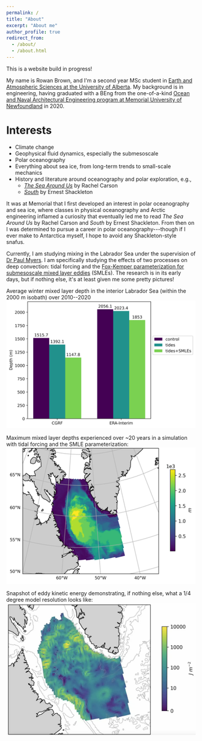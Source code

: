 ```yaml
---
permalink: /
title: "About"
excerpt: "About me"
author_profile: true
redirect_from: 
  - /about/
  - /about.html
---
```


This is a website build in progress!

My name is Rowan Brown, and I'm a second year MSc student in [Earth and Atmospheric Sciences at the University of Alberta](https://www.ualberta.ca/earth-sciences/index.html). My background is in engineering, having graduated with a BEng from the one-of-a-kind [Ocean and Naval Architectural Engineering program at Memorial University of Newfoundland](https://www.mun.ca/engineering/ona/) in 2020. 

Interests
======
* Climate change
* Geophysical fluid dynamics, especially the submesoscale
* Polar oceanography
* Everything about sea ice, from long-term trends to small-scale mechanics
* History and literature around oceanography and polar exploration, e.g., 
  * [*The Sea Around Us*](https://en.wikipedia.org/wiki/The_Sea_Around_Us#:~:text=The%20Sea%20Around%20Us%20is,to%20the%20latest%20scientific%20probings.) by Rachel Carson
  * [*South*](https://en.wikipedia.org/wiki/South_(book)) by Ernest Shackleton

It was at Memorial that I first developed an interest in polar oceanography and sea ice, where classes in physical oceanography and Arctic engineering inflamed a curiosity that eventually led me to read *The Sea Around Us* by Rachel Carson and *South* by Ernest Shackleton. From then on I was determined to pursue a career in polar oceanography---though if I ever make to Antarctica myself, I hope to avoid any Shackleton-style snafus. 

Currently, I am studying mixing in the Labrador Sea under the supervision of [Dr Paul Myers](https://apps.ualberta.ca/directory/person/pmyers). I am specifically studying the effects of two processes on deep convection: tidal forcing and the [Fox-Kemper parameterization for submesoscale mixed layer eddies](https://doi.org/10.1175/2007JPO3792.1) (SMLEs). The research is in its early days, but if nothing else, it's at least given me some pretty pictures! 

Average winter mixed layer depth in the interior Labrador Sea (within the 2000 m isobath) over 2010--2020 
![Average winter MLD in the interior Lab Sea over 10 years](/images/winterBarChartMLD_LS2k.png)

Maximum mixed layer depths experienced over ~20 years in a simulation with tidal forcing and the SMLE parameterization: 
![Max MLD in the Lab Sea in EPM155](/images/EPM155_max_MLD_map_LS.png)

Snapshot of eddy kinetic energy demonstrating, if nothing else, what a 1/4 degree model resolution looks like:
![EKE in EPM155 on 2008-06-02](/images/EKE_EPM155_2008-06-02.png)

